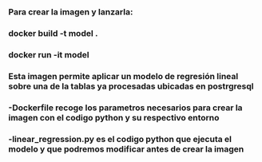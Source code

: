 
### Para crear la imagen y lanzarla:
### docker build -t model .
### docker run -it model

### Esta imagen permite aplicar un modelo de regresión lineal sobre una de la tablas ya procesadas ubicadas en postrgresql
### -Dockerfile recoge los parametros necesarios para crear la imagen con el codigo python y su respectivo entorno
### -linear_regression.py es el codigo python que ejecuta el modelo y que podremos modificar antes de crear la imagen 
